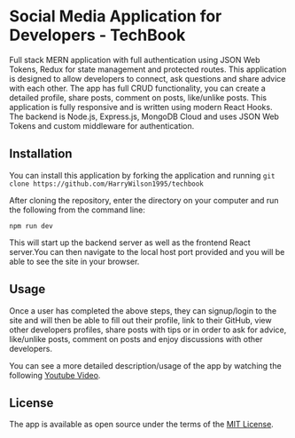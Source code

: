 # Social Media Application for Developers - TechBook

Full stack MERN application with full authentication using JSON Web Tokens, Redux for state management and protected routes. This application is designed to allow developers to connect, ask questions and share advice with each other. The app has full CRUD functionality, you can create a detailed profile, share posts, comment on posts, like/unlike posts. This application is fully responsive and is written using modern React Hooks. The backend is Node.js, Express.js, MongoDB Cloud and uses JSON Web Tokens and custom middleware for authentication.

## Installation

You can install this application by forking the application and running `git clone https://github.com/HarryWilson1995/techbook`

After cloning the repository, enter the directory on your computer and run the following from the command line:

```
npm run dev
```

This will start up the backend server as well as the frontend React server.You can then navigate to the local host port provided and you will be able to see the site in your browser.

## Usage

Once a user has completed the above steps, they can signup/login to the site and will then be able to fill out their profile, link to their GitHub, view other developers profiles, share posts with tips or in order to ask for advice, like/unlike posts, comment on posts and enjoy discussions with other developers.

You can see a more detailed description/usage of the app by watching the following [Youtube Video](https://youtu.be/m2CQwG68Ob8).

## License

The app is available as open source under the terms of the [MIT License](https://opensource.org/licenses/MIT).
